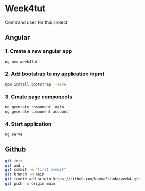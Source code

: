 # Week4tut
 
Command used for this project.
 
## Angular
 
### 1. Create a new angular app
 
```sh
ng new week4tut
```
 
### 2. Add bootstrap to my application (npm)
 
```sh
npm install bootstrap --save
```
 
### 3. Create page components
 
```sh
ng generate component login
ng generate component account
```
 
### 4. Start application
 
```sh
ng serve
```

## Github
 
```sh
git init
git add .
git commit -m "first commit"
git branch -M main
git remote add origin https://github.com/NaoyaFukada/week4.git
git push -u origin main
```
